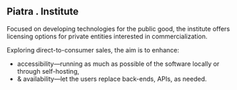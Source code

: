 ## Piatra . Institute


Focused on developing technologies for the public good, the institute offers licensing options for private entities interested in commercialization. 

Exploring direct-to-consumer sales, the aim is to enhance:
+ accessibility—running as much as possible of the software locally or through self-hosting,
+ & availability—let the users replace back-ends, APIs, as needed.

